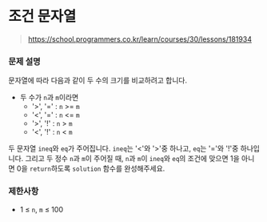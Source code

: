 # 조건 문자열

> https://school.programmers.co.kr/learn/courses/30/lessons/181934

### 문제 설명

문자열에 따라 다음과 같이 두 수의 크기를 비교하려고 합니다.

- 두 수가 `n`과 `m`이라면
  - '>', '=' : `n` >= `m`
  - '<', '=' : `n` <= `m`
  - '>', '!' : `n` > `m`
  - '<', '!' : `n` < `m`

두 문자열 `ineq`와 `eq`가 주어집니다. `ineq`는 '<'와 '>'중 하나고, `eq`는 '='와 '!'중 하나입니다. 그리고 두 정수 `n`과 `m`이 주어질 때, `n`과 `m`이 `ineq`와 `eq`의 조건에 맞으면 1을 아니면 0을 `return`하도록 `solution` 함수를 완성해주세요.

### 제한사항

- 1 ≤ `n`, `m` ≤ 100
